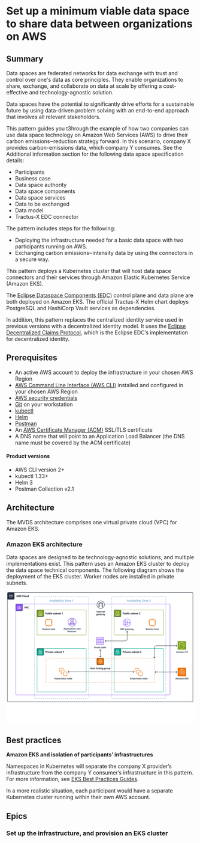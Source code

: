# Set up a minimum viable data space to share data between organizations on AWS

## Summary

Data spaces are federated networks for data exchange with trust and control over one's data as core principles. They enable organizations to share, exchange, and collaborate on data at scale by offering a cost-effective and technology-agnostic solution.

Data spaces have the potential to significantly drive efforts for a sustainable future by using data-driven problem solving with an end-to-end approach that involves all relevant stakeholders.

This pattern guides you t3hrough the example of how two companies can use data space technology on Amazon Web Services (AWS) to drive their carbon emissions‒reduction strategy forward. In this scenario, company X provides carbon-emissions data, which company Y consumes. See the Additional information section for the following data space specification details:

* Participants
* Business case
* Data space authority
* Data space components
* Data space services
* Data to be exchanged
* Data model
* Tractus-X EDC connector

The pattern includes steps for the following:

* Deploying the infrastructure needed for a basic data space with two participants running on AWS.
* Exchanging carbon emissions‒intensity data by using the connectors in a secure way.

This pattern deploys a Kubernetes cluster that will host data space connectors and their services through Amazon Elastic Kubernetes Service (Amazon EKS).

The [Eclipse Dataspace Components (EDC)](https://github.com/eclipse-edc) control plane and data plane are both deployed on Amazon EKS. The official Tractus-X Helm chart deploys PostgreSQL and HashiCorp Vault services as dependencies.

In addition, this pattern replaces the centralized identity service used in previous versions with a decentralized identity model. It uses the [Eclipse Decentralized Claims Protocol](https://eclipse-dataspace-dcp.github.io/decentralized-claims-protocol), which is the Eclipse EDC’s implementation for decentralized identity.

## Prerequisites

* An active AWS account to deploy the infrastructure in your chosen AWS Region
* [AWS Command Line Interface (AWS CLI)](https://docs.aws.amazon.com/cli/latest/userguide/getting-started-install.html) installed and configured in your chosen AWS Region
* [AWS security credentials](https://docs.aws.amazon.com/cli/latest/userguide/cli-configure-envvars.html)
* [Git](https://github.com/git-guides/install-git) on your workstation
* [kubectl](https://kubernetes.io/docs/tasks/tools/)
* [Helm](https://helm.sh/docs/intro/install/)
* [Postman](https://www.postman.com/downloads/)
* An [AWS Certificate Manager (ACM)](https://docs.aws.amazon.com/acm/latest/userguide/acm-overview.html) SSL/TLS certificate
* A DNS name that will point to an Application Load Balancer (the DNS name must be covered by the ACM certificate)

#### Product versions

* AWS CLI version 2+
* kubectl 1.33+
* Helm 3
* Postman Collection v2.1

## Architecture

The MVDS architecture comprises one virtual private cloud (VPC) for Amazon EKS.

### Amazon EKS architecture

Data spaces are designed to be technology-agnostic solutions, and multiple implementations exist. This pattern uses an Amazon EKS cluster to deploy the data space technical components. The following diagram shows the deployment of the EKS cluster. Worker nodes are installed in private subnets.

![eks architecture](./assets/eksarchitecture.png)

## Best practices

**Amazon EKS and isolation of participants’ infrastructures**

Namespaces in Kubernetes will separate the company X provider’s infrastructure from the company Y consumer’s infrastructure in this pattern. For more information, see [EKS Best Practices Guides](https://docs.aws.amazon.com/eks/latest/best-practices/security.html).

In a more realistic situation, each participant would have a separate Kubernetes cluster running within their own AWS account.

## Epics

### Set up the infrastructure, and provision an EKS cluster